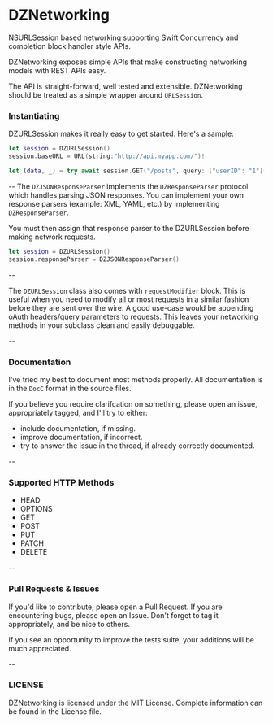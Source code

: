 # DZNetworking

NSURLSession based networking supporting Swift Concurrency and completion block handler style APIs.

DZNetworking exposes simple APIs that make constructing networking models with REST APIs easy. 

The API is straight-forward, well tested and extensible. DZNetworking should be treated as a simple wrapper around `URLSession`.

### Instantiating

DZURLSession makes it really easy to get started. Here's a sample:

```swift
let session = DZURLSession()
session.baseURL = URL(string:"http://api.myapp.com/")!

let (data, _) = try await session.GET("/posts", query: ["userID": "1"]) 
``` 

--
The `DZJSONResponseParser` implements the `DZResponseParser` protocol which handles parsing JSON responses. You can implement your own response parsers (example: XML, YAML, etc.) by implementing `DZResponseParser`.

You must then assign that response parser to the DZURLSession before making network requests.

```swift
let session = DZURLSession()
session.responseParser = DZJSONResponseParser()
``` 

--

The `DZURLSession` class also comes with `requestModifier` block. This is useful when you need to modify all or most requests in a similar fashion before they are sent over the wire. A good use-case would be appending oAuth headers/query parameters to requests. This leaves your networking methods in your subclass clean and easily debuggable. 

--

### Documentation

I've tried my best to document most methods properly. All documentation is in the `DocC` format in the source files. 

If you believe you require clarifcation on something, please open an issue, appropriately tagged, and I'll try to either:
- include documentation, if missing.
- improve documentation, if incorrect.
- try to answer the issue in the thread, if already correctly documented.

--

### Supported HTTP Methods

- HEAD
- OPTIONS
- GET
- POST
- PUT
- PATCH
- DELETE

--

### Pull Requests & Issues

If you'd like to contribute, please open a Pull Request. If you are encountering bugs, please open an Issue. Don't forget to tag it appropriately, and be nice to others.

If you see an opportunity to improve the tests suite, your additions will be much appreciated.

--

### LICENSE

DZNetworking is licensed under the MIT License. Complete information can be found in the License file.
